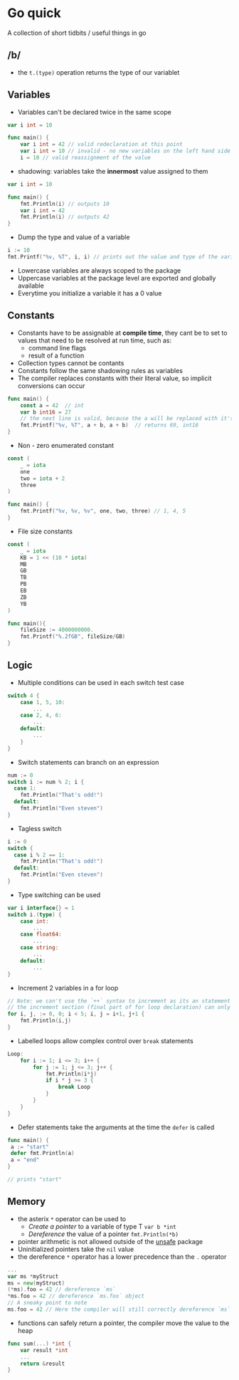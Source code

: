 # Go quick

A collection of short tidbits / useful things in go

## /b/

* the `t.(type)` operation returns the type of our variablet
## Variables

* Variables can't be declared twice in the same scope

```go
var i int = 10	

func main() {
	var i int = 42 // valid redeclaration at this point
	var i int = 10 // invalid - no new variables on the left hand side
	i = 10 // valid reassignment of the value
```

* shadowing: variables take the **innermost** value assigned to them

```go
var i int = 10

func main() {
	fmt.Println(i) // outputs 10
	var i int = 42 
	fmt.Println(i) // outputs 42
}
```

* Dump the type and value of a variable

```go
i := 10
fmt.Printf("%v, %T", i, i) // prints out the value and type of the variable
```

* Lowercase variables are always scoped to the package
* Uppercase variables at the package level are exported and globally available
* Everytime you initialize a variable it has a 0 value

## Constants

* Constants have to be assignable at **compile time**, they cant be to set to values that need to be resolved at run time, such as:
	- command line flags
	- result of a function
* Collection types cannot be contants
* Constants follow the same shadowing rules as variables
* The compiler replaces constants with their literal value, so implicit conversions can occur

```go
func main() {
	const a = 42  // int
	var b int16 = 27
	// the next line is valid, because the a will be replaced with it's literal value 42
	fmt.Printf("%v, %T", a + b, a + b)  // returns 69, int16
}
```

* Non - zero enumerated constant

```go
const (
	_ = iota
	one
	two = iota + 2
	three
)

func main() {
	fmt.Printf("%v, %v, %v", one, two, three) // 1, 4, 5
}

```

* File size constants

```go
const (
	_ = iota
	KB = 1 << (10 * iota)
	MB
	GB
	TB
	PB
	EB
	ZB
	YB
)

func main(){
	fileSize := 4000000000.
	fmt.Printf("%.2fGB", fileSize/GB)
}
```


## Logic

* Multiple conditions can be used in each switch test case

```go
switch 4 {
	case 1, 5, 10:
		...
	case 2, 4, 6:
		...
	default: 
		...
	}
}
```

* Switch statements can branch on an expression

```go
num := 0
switch i := num % 2; i {
  case 1: 
    fmt.Println("That's odd!")
  default:
    fmt.Println("Even steven")    
}
```

* Tagless switch

```go
i := 0
switch {
  case i % 2 == 1: 
    fmt.Println("That's odd!")
  default:
    fmt.Println("Even steven")    
}
```

* Type switching can be used

```go
var i interface{} = 1
switch i.(type) {
	case int:
		...
	case float64:
		...
	case string:
		...
	default:
		...
}
```

* Increment 2 variables in a for loop

```go
// Note: we can't use the `++` syntax to increment as its an statement
// the increment section (final part of for loop declaration) can only take a single statement, not multiple statements
for i, j, := 0, 0; i < 5; i, j = i+1, j+1 {
	fmt.Println(i,j)
}
```

* Labelled loops allow complex control over `break` statements
```go
Loop:
	for i := 1; i <= 3; i++ {
		for j := 1; j <= 3; j++ {
			fmt.Println(i*j)
			if i * j >= 3 {
				break Loop
			}
		} 
	}
}
```

* Defer statements take the arguments at the time the `defer` is called

```go
func main() {
 a := "start"
 defer fmt.Println(a)
 a = "end"
}

// prints "start"
```

## Memory
* the asterix `*` operator can be used to
	- _Create a pointer_ to a variable of type T `var b *int`
	- _Dereference_ the value of a pointer `fmt.Println(*b)`
* pointer arithmetic is not allowed outside of the [unsafe](https://pkg.go.dev/unsafe) package
* Uninitialized pointers take the `nil` value
* the dereference `*` operator has a lower precedence than the `.` operator

```go
...
var ms *myStruct
ms = new(myStruct)
(*ms).foo = 42 // dereference `ms`
*ms.foo = 42 // dereference `ms.foo` object
// A sneaky point to note
ms.foo = 42 // Here the compiler will still correctly dereference `ms`
```

* functions can safely return a pointer, the compiler move the value to the heap

```go
func sum(...) *int {
	var result *int
	...
	return &result
}
```